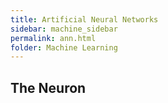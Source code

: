 ```yaml
---
title: Artificial Neural Networks
sidebar: machine_sidebar
permalink: ann.html
folder: Machine Learning
---
```


<script src="https://cdnjs.cloudflare.com/ajax/libs/mathjax/2.7.0/MathJax.js?config=TeX-AMS-MML_HTMLorMML" type="text/javascript"></script>

## The Neuron 